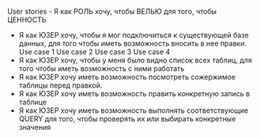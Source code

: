 User stories - Я как РОЛЬ хочу, чтобы ВЕЛЬЮ для того, чтобы ЦЕННОСТЬ

+ Я как ЮЗЕР хочу, чтобы я мог подключиться к существующей базе данных, для того чтобы иметь возможность вносить в нее правки.
Use case 1
Use case 2
Use case 3
Use case 4
+ Я как ЮЗЕР хочу, чтобы у меня было видно список всех таблиц, для того чтобы иметь возможность с ними работать
+ Я как ЮЗЕР хочу иметь возможность посмотреть сожержимое таблицы перед правкой. 
+ Я как ЮЗЕР хочу иметь возможность править конкретную запись в таблице
+ Я как ЮЗЕР хочу иметь возможность выполнять соответствующие QUERY для того, чтобы проверять их или выбирать конкретные значения
